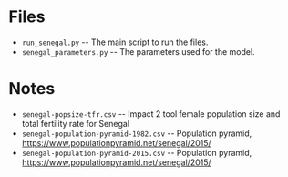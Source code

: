 # Files

- `run_senegal.py` -- The main script to run the files.
- `senegal_parameters.py` -- The parameters used for the model.

# Notes

- `senegal-popsize-tfr.csv` -- Impact 2 tool female population size and total fertility rate for Senegal
- `senegal-population-pyramid-1982.csv` -- Population pyramid, https://www.populationpyramid.net/senegal/2015/
- `senegal-population-pyramid-2015.csv` -- Population pyramid, https://www.populationpyramid.net/senegal/2015/